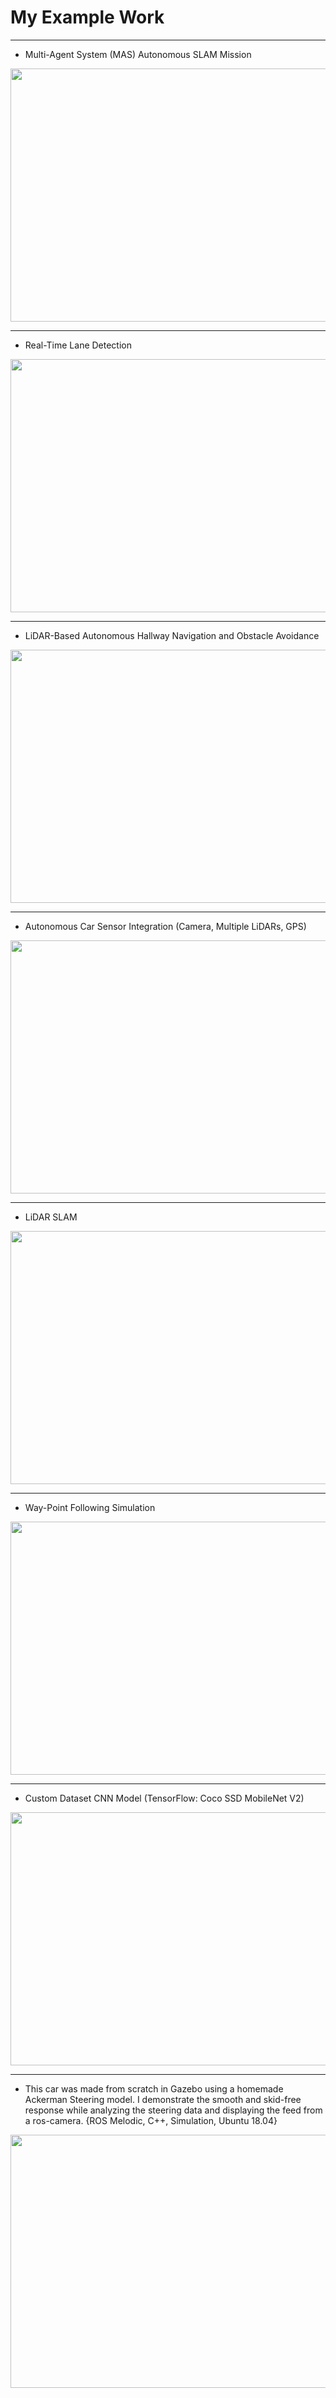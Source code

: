 # My Example Work

<hr>

- Multi-Agent System (MAS) Autonomous SLAM Mission

<img src="gifs/MAS.gif" width="720" height="405" />

<hr>

- Real-Time Lane Detection

<img src="gifs/bolt_lane_detection.gif" width="720" height="405" />

<hr>

- LiDAR-Based Autonomous Hallway Navigation and Obstacle Avoidance 

<img src="gifs/third_scale_hall_detection.gif" width="720" height="405" />

<hr>

- Autonomous Car Sensor Integration (Camera, Multiple LiDARs, GPS)

<img src="gifs/bolt_sensors.gif" width="720" height="405" />

<hr>

- LiDAR SLAM

<img src="gifs/campus_SLAM.gif" width="720" height="405" />

<hr>

- Way-Point Following Simulation

<img src="gifs/waypoint_follow.gif" width="720" height="405" />

<hr>

- Custom Dataset CNN Model (TensorFlow: Coco SSD MobileNet V2)

<img src="gifs/cnn_tb3.gif" width="720" height="405" />

<hr>

- This car was made from scratch in Gazebo using a homemade Ackerman Steering model. I demonstrate the smooth and skid-free response while analyzing the steering data and displaying the feed from a ros-camera. {ROS Melodic, C++, Simulation, Ubuntu 18.04}

<img src="gifs/gazebo_car.gif" width="720" height="405" />
